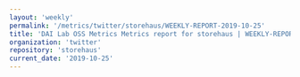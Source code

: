 ```yaml
---
layout: 'weekly'
permalink: '/metrics/twitter/storehaus/WEEKLY-REPORT-2019-10-25'
title: 'DAI Lab OSS Metrics Metrics report for storehaus | WEEKLY-REPORT-2019-10-25'
organization: 'twitter'
repository: 'storehaus'
current_date: '2019-10-25'
---
```


